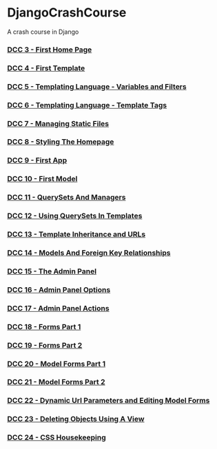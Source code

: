 # DjangoCrashCourse
A crash course in Django

### [DCC 3 - First Home Page](https://github.com/highfivecode/DjangoCrashCourse/tree/44c48ebf2226a4c28c8cdb277a4886b96524efda)
### [DCC 4 - First Template](https://github.com/highfivecode/DjangoCrashCourse/tree/3c9c3e88a90357218e1198ebc0e4a40ca0123ed9)  
### [DCC 5 - Templating Language - Variables and Filters](https://github.com/highfivecode/DjangoCrashCourse/tree/e659720eafa19df8e6b39e680d055b6260991b99)  
### [DCC 6 - Templating Language - Template Tags](https://github.com/highfivecode/DjangoCrashCourse/tree/377aa3ed9c18ef5279e9d143a73378b38b00a14f)  
### [DCC 7 - Managing Static Files](https://github.com/highfivecode/DjangoCrashCourse/tree/c8a66fcd1f72a0c8a27c98b19ee601718756c2ac)  
### [DCC 8 - Styling The Homepage](https://github.com/highfivecode/DjangoCrashCourse/tree/abcd3f056182ca5db62360fdcd7cb6c4b99258f8)  
### [DCC 9 - First App](https://github.com/highfivecode/DjangoCrashCourse/tree/e8902d3c7d0144e44854f291b4bbe8629703c81e)  
### [DCC 10 - First Model](https://github.com/highfivecode/DjangoCrashCourse/tree/98ec82ad376089227ef012f9a6efb926cca0bc78)  
### [DCC 11 - QuerySets And Managers](https://github.com/highfivecode/DjangoCrashCourse/tree/492f56adbaeebd78a2063f6199588110b6618632)  
### [DCC 12 - Using QuerySets In Templates](https://github.com/highfivecode/DjangoCrashCourse/tree/6757155c9fd63488f18378c3eed56b4a94b73676)  
### [DCC 13 - Template Inheritance and URLs](https://github.com/highfivecode/DjangoCrashCourse/tree/e1cea9be521dcf55f387f2dc5fd131baaf85f469)  
### [DCC 14 - Models And Foreign Key Relationships](https://github.com/highfivecode/DjangoCrashCourse/tree/d5a821d98493e0bbc0cfdbc0bcc72f8a4cecdcbc)  
### [DCC 15 - The Admin Panel](https://github.com/highfivecode/DjangoCrashCourse/tree/06016debcc36e6a7650054a7f51b929df71dd7ae)  
### [DCC 16 - Admin Panel Options](https://github.com/highfivecode/DjangoCrashCourse/tree/be0a817ad92ffb582bec8fe6979ea92197a0353d)  
### [DCC 17 - Admin Panel Actions](https://github.com/highfivecode/DjangoCrashCourse/tree/6fb367f27ab4acb5cf472d5d4edeaa3f6a24c8df)  
### [DCC 18 - Forms Part 1](https://github.com/highfivecode/DjangoCrashCourse/tree/973d3bebf151effe803cd773fe1a5ef8c9356d10)  
### [DCC 19 - Forms Part 2](https://github.com/highfivecode/DjangoCrashCourse/tree/316bac7f7a615e04dab3746ef9d6b13272d22479)  
### [DCC 20 - Model Forms Part 1](https://github.com/highfivecode/DjangoCrashCourse/tree/5e2319df32b334d08576fe2dca6b1ee3aa8511e7)  
### [DCC 21 - Model Forms Part 2](https://github.com/highfivecode/DjangoCrashCourse/tree/6a54854c12c670d350f6fdd5b3f7de210f141893)  
### [DCC 22 - Dynamic Url Parameters and Editing Model Forms](https://github.com/highfivecode/DjangoCrashCourse/tree/3cd043c25753793af2ed046f27dd42d0582f49a4)  
### [DCC 23 - Deleting Objects Using A View](https://github.com/highfivecode/DjangoCrashCourse/tree/5d74691b302ddb49df61eb46b189866863ed2e40)  
### [DCC 24 - CSS Housekeeping](https://github.com/highfivecode/DjangoCrashCourse/tree/c04494667b4fb9b90b3cba3a3cc1a4ece294f962)  
